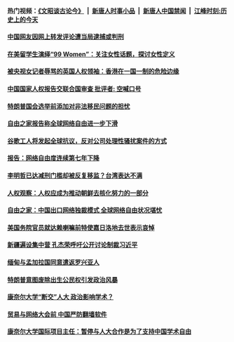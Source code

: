 #### 热门视频：[《文昭谈古论今》](https://github.com/gfw-breaker/wenzhao/blob/master/README.md?t=11031233) &nbsp;|&nbsp; [新唐人时事小品](https://github.com/gfw-breaker/ntdtv-comedy/blob/master/README.md?t=11031233) &nbsp;|&nbsp; [新唐人中国禁闻](https://github.com/gfw-breaker/ntdtv-news/blob/master/README.md?t=11031233) &nbsp;|&nbsp; [江峰时刻:历史上的今天](https://github.com/gfw-breaker/today-in-history/blob/master/README.md?t=11031233) 

#### [中国网友因网上转发评论遭当局逮捕或判刑](../pages/z_yyqerqvo/4643127.md?t=11031233) 

#### [在美留学生演绎“99 Women”：关注女性话题，探讨女性定义 ](../pages/z_yyqerqvo/4641060.md?t=11031233) 

#### [被央视女记者辱骂的英国人权领袖：香港在一国一制的危险边缘](../pages/z_yyqerqvo/4640602.md?t=11031233) 

#### [中国国家人权报告交联合国审查  批评者: 空喊口号](../pages/z_yyqerqvo/4640184.md?t=11031233) 

#### [特朗普国会选举前添加对非法移民问题的担忧](../pages/z_yyqerqvo/4638916.md?t=11031233) 

#### [自由之家报告称全球网络自由进一步下滑](../pages/z_yyqerqvo/4639004.md?t=11031233) 

#### [谷歌工人将发起全球抗议，反对公司处理性骚扰案件的方式](../pages/z_yyqerqvo/4638917.md?t=11031233) 

#### [报告：网络自由度连续第七年下降](../pages/z_yyqerqvo/4638729.md?t=11031233) 

#### [李明哲已达减刑门槛却被反复移监？台湾表达不满](../pages/z_yyqerqvo/4638181.md?t=11031233) 

#### [人权观察：人权应成为推动朝鲜去核化努力的一部分](../pages/z_yyqerqvo/4638122.md?t=11031233) 

#### [自由之家：中国出口网络独裁模式 全球网络自由状况堪忧](../pages/z_yyqerqvo/4638113.md?t=11031233) 

#### [美国务院官员就达赖喇嘛前特使嘉日洛地去世表示哀悼](../pages/z_yyqerqvo/4637443.md?t=11031233) 

#### [新疆遍设集中营 孔杰荣呼吁公开讨论制裁习近平 ](../pages/z_yyqerqvo/4636329.md?t=11031233) 

#### [缅甸与孟加拉国同意遣返罗兴亚人](../pages/z_yyqerqvo/4635813.md?t=11031233) 

#### [特朗普意图废除出生公民权引发政治风暴](../pages/z_yyqerqvo/4635867.md?t=11031233) 

#### [康奈尔大学“断交”人大 政治影响学术？](../pages/z_yyqerqvo/4635261.md?t=11031233) 

#### [贸易与网络大会前 中国严防翻墙软件](../pages/z_yyqerqvo/4634955.md?t=11031233) 

#### [康奈尔大学国际项目主任：暂停与人大合作是为了支持中国学术自由](../pages/z_yyqerqvo/4634242.md?t=11031233) 

